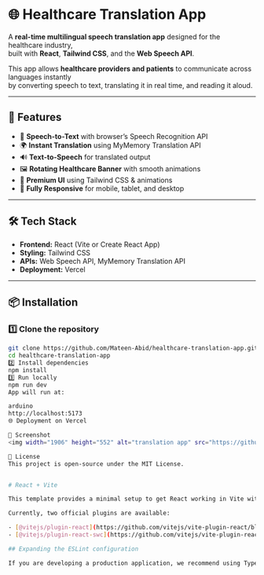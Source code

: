 # 🌐 Healthcare Translation App

A **real-time multilingual speech translation app** designed for the healthcare industry,  
built with **React**, **Tailwind CSS**, and the **Web Speech API**.

This app allows **healthcare providers and patients** to communicate across languages instantly  
by converting speech to text, translating it in real time, and reading it aloud.

---

## 🚀 Features
- 🎤 **Speech-to-Text** with browser’s Speech Recognition API
- 🌍 **Instant Translation** using MyMemory Translation API
- 🔊 **Text-to-Speech** for translated output
- 🖼 **Rotating Healthcare Banner** with smooth animations
- 🎨 **Premium UI** using Tailwind CSS & animations
- 📱 **Fully Responsive** for mobile, tablet, and desktop

---

## 🛠️ Tech Stack
- **Frontend:** React (Vite or Create React App)
- **Styling:** Tailwind CSS
- **APIs:** Web Speech API, MyMemory Translation API
- **Deployment:** Vercel

---

## 📦 Installation

### 1️⃣ Clone the repository
```bash
git clone https://github.com/Mateen-Abid/healthcare-translation-app.git
cd healthcare-translation-app
2️⃣ Install dependencies
npm install
3️⃣ Run locally
npm run dev
App will run at:

arduino
http://localhost:5173
🌐 Deployment on Vercel

📸 Screenshot
<img width="1906" height="552" alt="translation app" src="https://github.com/user-attachments/assets/d18a8a72-874a-401f-9e44-a1ffed29f5f3" />

📄 License
This project is open-source under the MIT License.


# React + Vite

This template provides a minimal setup to get React working in Vite with HMR and some ESLint rules.

Currently, two official plugins are available:

- [@vitejs/plugin-react](https://github.com/vitejs/vite-plugin-react/blob/main/packages/plugin-react) uses [Babel](https://babeljs.io/) for Fast Refresh
- [@vitejs/plugin-react-swc](https://github.com/vitejs/vite-plugin-react/blob/main/packages/plugin-react-swc) uses [SWC](https://swc.rs/) for Fast Refresh

## Expanding the ESLint configuration

If you are developing a production application, we recommend using TypeScript with type-aware lint rules enabled. Check out the [TS template](https://github.com/vitejs/vite/tree/main/packages/create-vite/template-react-ts) for information on how to integrate TypeScript and [`typescript-eslint`](https://typescript-eslint.io) in your project.
